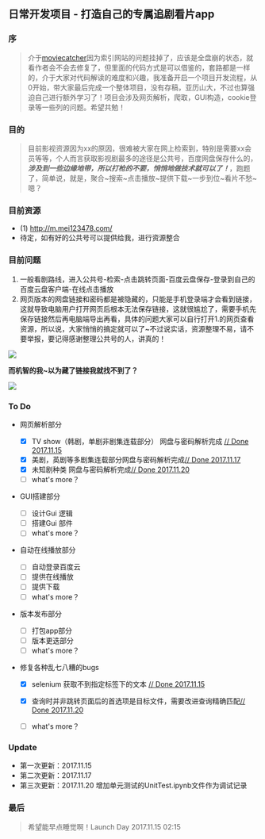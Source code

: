 ## 日常开发项目 - 打造自己的专属追剧看片app

### 序

> 介于[moviecatcher](https://github.com/MrLevo520/moviecatcher)因为索引网站的问题挂掉了，应该是全盘崩的状态，就看作者会不会去修复了，但里面的代码方式是可以借鉴的，套路都是一样的，介于大家对代码解读的难度和兴趣，我准备开启一个项目开发流程，从0开始，带大家最后完成一个整体项目，没有存稿，亚历山大，不过也算强迫自己进行额外学习了！项目会涉及网页解析，爬取，GUI构造，cookie登录等一些列的问题。希望共勉！



### 目的

> 目前影视资源因为xx的原因，很难被大家在网上检索到，特别是需要xx会员等等，个人而言获取影视剧最多的途径是公共号，百度网盘保存什么的，***涉及到一些边缘地带，所以打枪的不要，悄悄地做技术就可以了！***，跑题了，简单说，就是，聚合~搜索~点击播放~提供下载~一步到位~看片不愁~嗯？



### 目前资源

- (1) http://m.mei123478.com/
- 待定，如有好的公共号可以提供给我，进行资源整合



### 目前问题

1. 一般看剧路线，进入公共号-检索-点击跳转页面-百度云盘保存-登录到自己的百度云盘客户端-在线点击播放
2. 网页版本的网盘链接和密码都是被隐藏的，只能是手机登录端才会看到链接，这就导致电脑用户打开网页后根本无法保存链接，这就很尴尬了，需要手机先保存链接然后再电脑端导出再看，具体的问题大家可以自行打开1.的网页查看资源，所以说，大家悄悄的搞定就可以了~不过说实话，资源整理不易，请不要举报，要记得感谢整理公共号的人，讲真的！

![](https://ws2.sinaimg.cn/large/006tNc79ly1fli4m71cbqj31kw0k71kx.jpg)



**而机智的我~以为藏了链接我就找不到了？**



![](https://ws2.sinaimg.cn/large/006tNc79ly1fli4plw0cxj31kw0e1h3p.jpg)



### To Do

- 网页解析部分
    - [x]  TV show（韩剧，单剧非剧集连载部分） 网盘与密码解析完成 [// Done 2017.11.15](https://github.com/MrLevo520/SeeMoreM.T/blob/master/CodesModule/getUrlPw.py)
    - [x] 美剧，英剧等多剧集连载部分网盘与密码解析完成[// Done 2017.11.17](https://github.com/MrLevo520/SeeMoreM.T/blob/master/CodesModule/getUrlPw.py)
    - [x] 未知剧种类 网盘与密码解析完成[// Done 2017.11.20](https://github.com/MrLevo520/SeeMoreM.T/blob/master/CodesModule/getUrlPw.py)
    - [ ] what's more？

- GUI搭建部分
    - [ ] 设计Gui 逻辑
    - [ ] 搭建Gui 部件
    - [ ] what's more？

- 自动在线播放部分

  - [ ] 自动登录百度云
  - [ ] 提供在线播放
  - [ ] 提供下载
  - [ ] what's more？

- 版本发布部分

  - [ ] 打包app部分
  - [ ] 版本更迭部分
  - [ ] what's more？

- 修复各种乱七八糟的bugs

  - [x] selenium 获取不到指定标签下的文本 [// Done 2017.11.15](https://github.com/MrLevo520/SeeMoreM.T/blob/master/CodesModule/getUrlPw.py)
  - [x] 查询时并非跳转页面后的首选项是目标文件，需要改进查询精确匹配[// Done 2017.11.20](https://github.com/MrLevo520/SeeMoreM.T/blob/master/CodesModule/getUrlPw.py)
  - [ ] what's more？


### Update

- 第一次更新：2017.11.15
- 第二次更新：2017.11.17
- 第三次更新：2017.11.20 增加单元测试的UnitTest.ipynb文件作为调试记录


### 最后

> 希望能早点睡觉啊！Launch Day 2017.11.15 02:15 





